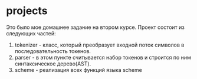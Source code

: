 # projects
Это было мое домашнее задание на втором курсе.
Проект состоит из следующих частей:
1. tokenizer - класс, который преобразует входной поток символов в последовательность токенов.
2. parser - в этом пункте считывается набор токенов и строится по ним синтаксическое дерево(AST).
3. scheme - реализация всех функций языка scheme
